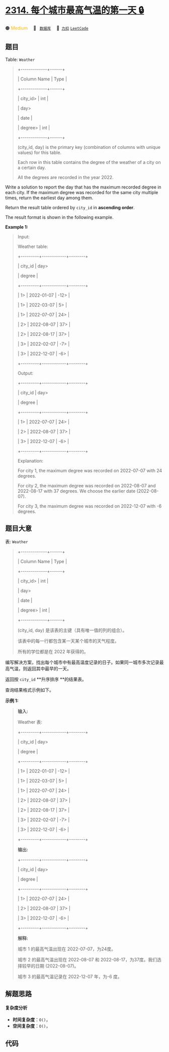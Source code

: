 # [2314. 每个城市最高气温的第一天 🔒](https://2xiao.github.io/leetcode-js/problem/2314.html)

🟠 <font color=#ffb800>Medium</font>&emsp; 🔖&ensp; [`数据库`](/tag/database.md)&emsp; 🔗&ensp;[`力扣`](https://leetcode.cn/problems/the-first-day-of-the-maximum-recorded-degree-in-each-city) [`LeetCode`](https://leetcode.com/problems/the-first-day-of-the-maximum-recorded-degree-in-each-city)

## 题目

Table: `Weather`

> 
> 
> 
> 
> 
> +-------------+------+
> 
> | Column Name | Type |
> 
> +-------------+------+
> 
> | city_id> 
>  | int  |
> 
> | day> 
> > 
>  | date |
> 
> | degree> 
>   | int  |
> 
> +-------------+------+
> 
> (city_id, day) is the primary key (combination of columns with unique values) for this table.
> 
> Each row in this table contains the degree of the weather of a city on a certain day.
> 
> All the degrees are recorded in the year 2022.
> 
> 



Write a solution to report the day that has the maximum recorded degree in
each city. If the maximum degree was recorded for the same city multiple
times, return the earliest day among them.

Return the result table ordered by `city_id` in **ascending order**.

The result format is shown in the following example.



**Example 1:**

> Input: 
> 
> Weather table:
> 
> +---------+------------+--------+
> 
> | city_id | day> 
> > 
> | degree |
> 
> +---------+------------+--------+
> 
> | 1> 
>    | 2022-01-07 | -12> 
> |
> 
> | 1> 
>    | 2022-03-07 | 5> 
>   |
> 
> | 1> 
>    | 2022-07-07 | 24> 
>  |
> 
> | 2> 
>    | 2022-08-07 | 37> 
>  |
> 
> | 2> 
>    | 2022-08-17 | 37> 
>  |
> 
> | 3> 
>    | 2022-02-07 | -7> 
>  |
> 
> | 3> 
>    | 2022-12-07 | -6> 
>  |
> 
> +---------+------------+--------+
> 
> Output: 
> 
> +---------+------------+--------+
> 
> | city_id | day> 
> > 
> | degree |
> 
> +---------+------------+--------+
> 
> | 1> 
>    | 2022-07-07 | 24> 
>  |
> 
> | 2> 
>    | 2022-08-07 | 37> 
>  |
> 
> | 3> 
>    | 2022-12-07 | -6> 
>  |
> 
> +---------+------------+--------+
> 
> Explanation: 
> 
> For city 1, the maximum degree was recorded on 2022-07-07 with 24 degrees.
> 
> For city 2, the maximum degree was recorded on 2022-08-07 and 2022-08-17 with 37 degrees. We choose the earlier date (2022-08-07).
> 
> For city 3, the maximum degree was recorded on 2022-12-07 with -6 degrees.
> 
> 


## 题目大意

表: `Weather`

> 
> 
> 
> 
> 
> +-------------+------+
> 
> | Column Name | Type |
> 
> +-------------+------+
> 
> | city_id> 
>  | int  |
> 
> | day> 
> > 
>  | date |
> 
> | degree> 
>   | int  |
> 
> +-------------+------+
> 
> (city_id, day) 是该表的主键（具有唯一值的列的组合）。
> 
> 该表中的每一行都包含某一天某个城市的天气程度。
> 
> 所有的学位都是在 2022 年获得的。
> 
> 



编写解决方案，找出每个城市中有最高温度记录的日子。如果同一城市多次记录最高气温，则返回其中最早的一天。

返回按 `city_id` **升序排序  **的结果表。

查询结果格式示例如下。



**示例 1:**

> 
> 
> 
> 
> 
> **输入:** 
> 
> Weather 表:
> 
> +---------+------------+--------+
> 
> | city_id | day> 
> > 
> | degree |
> 
> +---------+------------+--------+
> 
> | 1> 
>    | 2022-01-07 | -12> 
> |
> 
> | 1> 
>    | 2022-03-07 | 5> 
>   |
> 
> | 1> 
>    | 2022-07-07 | 24> 
>  |
> 
> | 2> 
>    | 2022-08-07 | 37> 
>  |
> 
> | 2> 
>    | 2022-08-17 | 37> 
>  |
> 
> | 3> 
>    | 2022-02-07 | -7> 
>  |
> 
> | 3> 
>    | 2022-12-07 | -6> 
>  |
> 
> +---------+------------+--------+
> 
> **输出:** 
> 
> +---------+------------+--------+
> 
> | city_id | day> 
> > 
> | degree |
> 
> +---------+------------+--------+
> 
> | 1> 
>    | 2022-07-07 | 24> 
>  |
> 
> | 2> 
>    | 2022-08-07 | 37> 
>  |
> 
> | 3> 
>    | 2022-12-07 | -6> 
>  |
> 
> +---------+------------+--------+
> 
> **解释:** 
> 
> 城市 1 的最高气温出现在 2022-07-07，为24度。
> 
> 城市 2 的最高气温出现在 2022-08-07 和 2022-08-17，为37度。我们选择较早的日期 (2022-08-07)。
> 
> 城市 3 的最高气温记录在 2022-12-07 年，为-6 度。
> 
> 


## 解题思路

#### 复杂度分析

- **时间复杂度**：`O()`，
- **空间复杂度**：`O()`，

## 代码

```javascript

```